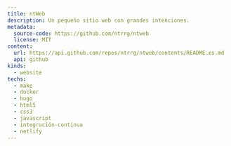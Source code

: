 ```yaml
---
title: ntWeb
description: Un pequeño sitio web con grandes intenciones.
metadata:
  source-code: https://github.com/ntrrg/ntweb
  license: MIT
content:
  url: https://api.github.com/repos/ntrrg/ntweb/contents/README.es.md
  api: github
kinds:
  - website
techs:
  - make
  - docker
  - hugo
  - html5
  - css3
  - javascript
  - integración-continua
  - netlify
---
```


